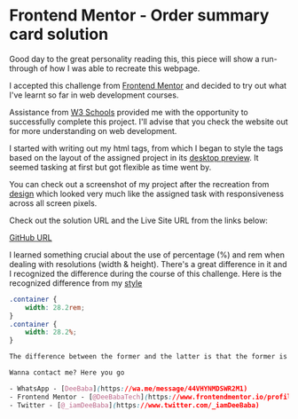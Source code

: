 # Frontend Mentor - Order summary card solution

Good day to the great personality reading this, this piece will show a run-through of how I was able to recreate this webpage.

I accepted this challenge from [Frontend Mentor](https://frontendmentor.io) and decided to try out what I've learnt so far in web development courses.

Assistance from [W3 Schools](https://www.w3schools.com/) provided me with the opportunity to successfully complete this project. I'll advise that you check the website out for more understanding on web development.

I started with writing out my html tags, from which I began to style the tags based on the layout of the assigned project in its [desktop preview](design/desktop-preview.jpg). It seemed tasking at first but got flexible as time went by.

You can check out a screenshot of my project after the recreation from [design](design/myscreenshot.jpg) which looked very much like the assigned task with responsiveness across all screen pixels.

Check out the solution URL and the Live Site URL from the links below:

[GitHub URL](https://github.com/DeeBabaTech/Frontendmentor-Challenges)

I learned something crucial about the use of percentage (%) and rem when dealing with resolutions (width & height). There's a great difference in it and I recognized the difference during the course of this challenge.
Here is the recognized difference from my [style](/style.css)

```css
.container {
    width: 28.2rem;
}
.container {
    width: 28.2%;
}  

The difference between the former and the latter is that the former is compatible with all screen resolutions (desktop, tablet, and mobile) and it adjusts automatically since the contents are contained in a container, unlike the latter that isn't compatible with all screen resolutions except for the set resolution.

Wanna contact me? Here you go

- WhatsApp - [DeeBaba](https://wa.me/message/44VHYNMDSWR2M1)
- Frontend Mentor - [@DeeBabaTech](https://www.frontendmentor.io/profile/DeeBabaTech)
- Twitter - [@_iamDeeBaba](https://www.twitter.com/_iamDeeBaba)

